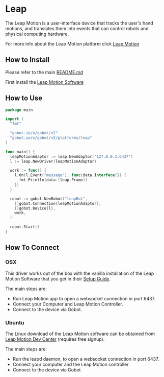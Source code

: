 # Leap

The Leap Motion is a user-interface device that tracks the user's hand motions, and translates them into events that can
control robots and physical computing hardware.

For more info about the Leap Motion platform click [Leap Motion](https://www.leapmotion.com/)

## How to Install

Please refer to the main [README.md](https://github.com/hybridgroup/gobot/blob/release/README.md)

First install the [Leap Motion Software](https://www.leapmotion.com/setup)

## How to Use

```go
package main

import (
  "fmt"

  "gobot.io/x/gobot/v2"
  "gobot.io/x/gobot/v2/platforms/leap"
)

func main() {
  leapMotionAdaptor := leap.NewAdaptor("127.0.0.1:6437")
  l := leap.NewDriver(leapMotionAdaptor)

  work := func() {
    l.On(l.Event("message"), func(data interface{}) {
      fmt.Println(data.(leap.Frame))
    })
  }

  robot := gobot.NewRobot("leapBot",
    []gobot.Connection{leapMotionAdaptor},
    []gobot.Device{l},
    work,
  )

  robot.Start()
}
```

## How To Connect

### OSX

This driver works out of the box with the vanilla installation of the Leap Motion Software that you get in their [Setup Guide](https://www.leapmotion.com/setup).

The main steps are:

* Run Leap Motion.app to open a websocket connection in port 6437.
* Connect your Computer and Leap Motion Controller.
* Connect to the device via Gobot.

### Ubuntu

The Linux download of the Leap Motion software can be obtained from [Leap Motion Dev Center](https://developer.leapmotion.com/downloads)
(requires free signup).

The main steps are:

* Run the leapd daemon, to open a websocket connection in port 6437.
* Connect your computer and the Leap Motion controller
* Connect to the device via Gobot

